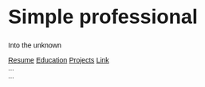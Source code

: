 
<html lang="en">
<head>
<title> Hello world </title>
<meta charset = "utf-8">
<meta name = "viewport" content = "width=device-width, initial-scale=1">
<style>
body {
  font-family: Arial, Helvetica, sans-serif;
  margin: 0 ;
}
/*Colors, fonts and backgrounds*/
  
  /* Header background color and font color*/
.header { 
  /*padding: 80 px;*/
  text-align: center;
  background: #87CEDA;
  color: white; 
  }
  /* font size for header */
.header h1 {
  font-size: 40px;
  }
/*Style the top Navigation bar*/
  .navbar{
  overflow: hidden;
  background-color: #333;
  }

/* Style the navigation bar links*/
.navbar a {
  float: left;
  display: block; 
  color: white; 
  text-align: center;
  padding: 14px 20px;
  text-decoration: none;
}

/*Right-aligned link*/
.navbar a.right {
float right;
}

/* Change color on hover/mouse-over */
.navbar a:hover {
   backgound-color: #ddd;
   color: black;

}



  </style>
  </head>

<body>

  
<div class="header">
<h1> Simple professional </h1>
<p> Into the unknown
</p>
</div>

<div class="navbar">
  <a href="#">Resume</a>
  <a href="#">Education</a>
  <a href="#">Projects</a>
  <a href="#" class="right">Link</a>
  </div>

<div class="row">
  <div class="side">...</div>
  <div class="main">...</div>
</div>
  
  </body>

</html>


